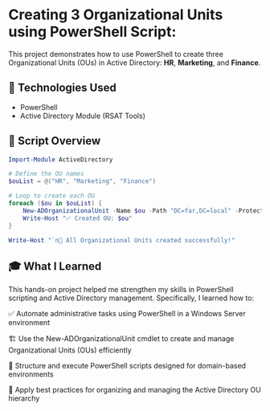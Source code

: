 # Creating 3 Organizational Units using PowerShell Script:
This project demonstrates how to use PowerShell to create three Organizational Units (OUs) in Active Directory: **HR**, **Marketing**, and **Finance**.

## 🔧 Technologies Used
- PowerShell
- Active Directory Module (RSAT Tools)

## 📜 Script Overview
```powershell
Import-Module ActiveDirectory

# Define the OU names
$ouList = @("HR", "Marketing", "Finance")

# Loop to create each OU
foreach ($ou in $ouList) {
    New-ADOrganizationalUnit -Name $ou -Path "DC=far,DC=local" -ProtectedFromAccidentalDeletion $false
    Write-Host "✅ Created OU: $ou"
}

Write-Host "`n🎉 All Organizational Units created successfully!"
```
## 🎓 What I Learned
This hands-on project helped me strengthen my skills in PowerShell scripting and Active Directory management. Specifically, I learned how to:

✅ Automate administrative tasks using PowerShell in a Windows Server environment

🏗️ Use the New-ADOrganizationalUnit cmdlet to create and manage Organizational Units (OUs) efficiently

🧠 Structure and execute PowerShell scripts designed for domain-based environments

📁 Apply best practices for organizing and managing the Active Directory OU hierarchy

